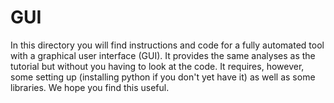# GUI

In this directory you will find instructions and code for a fully automated tool with a graphical user interface (GUI). It provides the 
same analyses as the tutorial but without you having to look at the code. It requires, however, some setting up (installing python if you don't yet have it) as well as some libraries.
We hope you find this useful.
